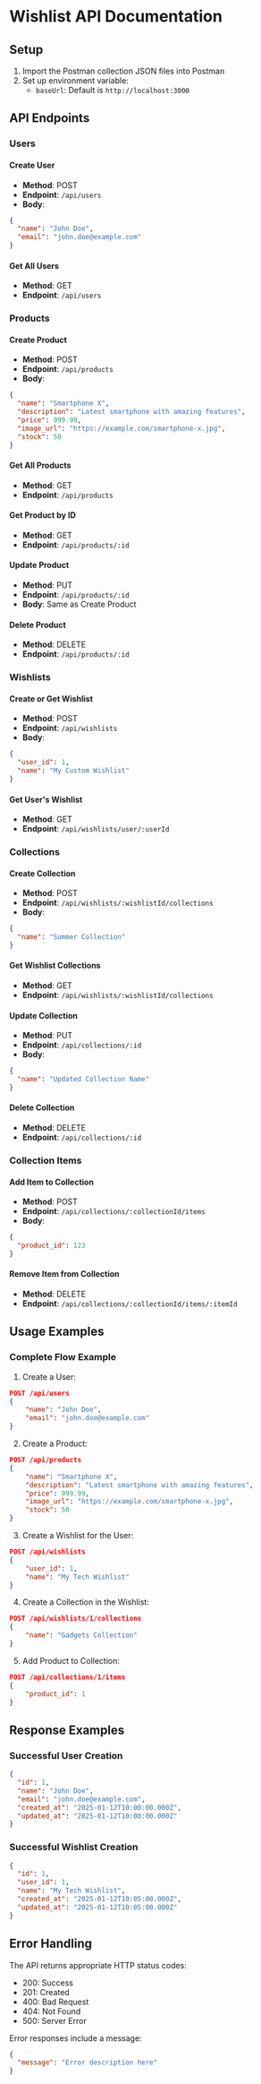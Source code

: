 # Wishlist API Documentation

## Setup

1. Import the Postman collection JSON files into Postman
2. Set up environment variable:
   - `baseUrl`: Default is `http://localhost:3000`

## API Endpoints

### Users

#### Create User

- **Method**: POST
- **Endpoint**: `/api/users`
- **Body**:

```json
{
  "name": "John Doe",
  "email": "john.doe@example.com"
}
```

#### Get All Users

- **Method**: GET
- **Endpoint**: `/api/users`

### Products

#### Create Product

- **Method**: POST
- **Endpoint**: `/api/products`
- **Body**:

```json
{
  "name": "Smartphone X",
  "description": "Latest smartphone with amazing features",
  "price": 999.99,
  "image_url": "https://example.com/smartphone-x.jpg",
  "stock": 50
}
```

#### Get All Products

- **Method**: GET
- **Endpoint**: `/api/products`

#### Get Product by ID

- **Method**: GET
- **Endpoint**: `/api/products/:id`

#### Update Product

- **Method**: PUT
- **Endpoint**: `/api/products/:id`
- **Body**: Same as Create Product

#### Delete Product

- **Method**: DELETE
- **Endpoint**: `/api/products/:id`

### Wishlists

#### Create or Get Wishlist

- **Method**: POST
- **Endpoint**: `/api/wishlists`
- **Body**:

```json
{
  "user_id": 1,
  "name": "My Custom Wishlist"
}
```

#### Get User's Wishlist

- **Method**: GET
- **Endpoint**: `/api/wishlists/user/:userId`

### Collections

#### Create Collection

- **Method**: POST
- **Endpoint**: `/api/wishlists/:wishlistId/collections`
- **Body**:

```json
{
  "name": "Summer Collection"
}
```

#### Get Wishlist Collections

- **Method**: GET
- **Endpoint**: `/api/wishlists/:wishlistId/collections`

#### Update Collection

- **Method**: PUT
- **Endpoint**: `/api/collections/:id`
- **Body**:

```json
{
  "name": "Updated Collection Name"
}
```

#### Delete Collection

- **Method**: DELETE
- **Endpoint**: `/api/collections/:id`

### Collection Items

#### Add Item to Collection

- **Method**: POST
- **Endpoint**: `/api/collections/:collectionId/items`
- **Body**:

```json
{
  "product_id": 123
}
```

#### Remove Item from Collection

- **Method**: DELETE
- **Endpoint**: `/api/collections/:collectionId/items/:itemId`

## Usage Examples

### Complete Flow Example

1. Create a User:

```json
POST /api/users
{
    "name": "John Doe",
    "email": "john.doe@example.com"
}
```

2. Create a Product:

```json
POST /api/products
{
    "name": "Smartphone X",
    "description": "Latest smartphone with amazing features",
    "price": 999.99,
    "image_url": "https://example.com/smartphone-x.jpg",
    "stock": 50
}
```

3. Create a Wishlist for the User:

```json
POST /api/wishlists
{
    "user_id": 1,
    "name": "My Tech Wishlist"
}
```

4. Create a Collection in the Wishlist:

```json
POST /api/wishlists/1/collections
{
    "name": "Gadgets Collection"
}
```

5. Add Product to Collection:

```json
POST /api/collections/1/items
{
    "product_id": 1
}
```

## Response Examples

### Successful User Creation

```json
{
  "id": 1,
  "name": "John Doe",
  "email": "john.doe@example.com",
  "created_at": "2025-01-12T10:00:00.000Z",
  "updated_at": "2025-01-12T10:00:00.000Z"
}
```

### Successful Wishlist Creation

```json
{
  "id": 1,
  "user_id": 1,
  "name": "My Tech Wishlist",
  "created_at": "2025-01-12T10:05:00.000Z",
  "updated_at": "2025-01-12T10:05:00.000Z"
}
```

## Error Handling

The API returns appropriate HTTP status codes:

- 200: Success
- 201: Created
- 400: Bad Request
- 404: Not Found
- 500: Server Error

Error responses include a message:

```json
{
  "message": "Error description here"
}
```
